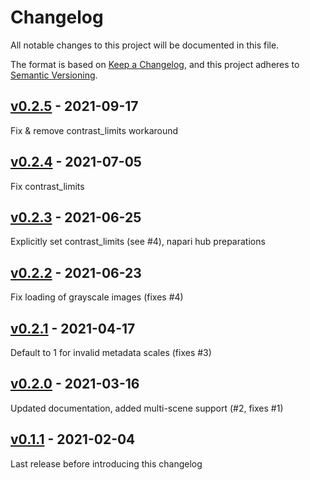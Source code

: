 # Changelog

All notable changes to this project will be documented in this file.

The format is based on [Keep a Changelog](https://keepachangelog.com/en/1.0.0/),
and this project adheres to [Semantic Versioning](https://semver.org/spec/v2.0.0.html).

## [v0.2.5] - 2021-09-17

Fix & remove contrast_limits workaround

## [v0.2.4] - 2021-07-05

Fix contrast_limits

## [v0.2.3] - 2021-06-25

Explicitly set contrast_limits (see #4), napari hub preparations

## [v0.2.2] - 2021-06-23

Fix loading of grayscale images (fixes #4)

## [v0.2.1] - 2021-04-17

Default to 1 for invalid metadata scales (fixes #3)

## [v0.2.0] - 2021-03-16

Updated documentation, added multi-scene support (#2, fixes #1)

## [v0.1.1] - 2021-02-04

Last release before introducing this changelog


[v0.2.5]: https://github.com/BodenmillerGroup/napari-czifile2/compare/v0.2.4...v0.2.5
[v0.2.4]: https://github.com/BodenmillerGroup/napari-czifile2/compare/v0.2.3...v0.2.4
[v0.2.3]: https://github.com/BodenmillerGroup/napari-czifile2/compare/v0.2.2...v0.2.3
[v0.2.2]: https://github.com/BodenmillerGroup/napari-czifile2/compare/v0.2.1...v0.2.2
[v0.2.1]: https://github.com/BodenmillerGroup/napari-czifile2/compare/v0.2.0...v0.2.1
[v0.2.0]: https://github.com/BodenmillerGroup/napari-czifile2/compare/v0.1.1...v0.2.0
[v0.1.1]: https://github.com/BodenmillerGroup/napari-czifile2/releases/tag/v0.1.1
